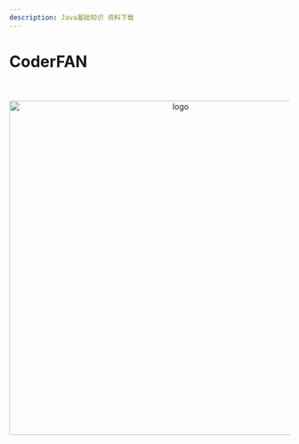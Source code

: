 ```yaml
---
description: Java基础知识 资料下载
---
```


# CoderFAN

<br />
<br />
<div align="center">

<img  src='/img/xf.jpeg' width="600" alt="logo" />
</div>
<br />
<br />
